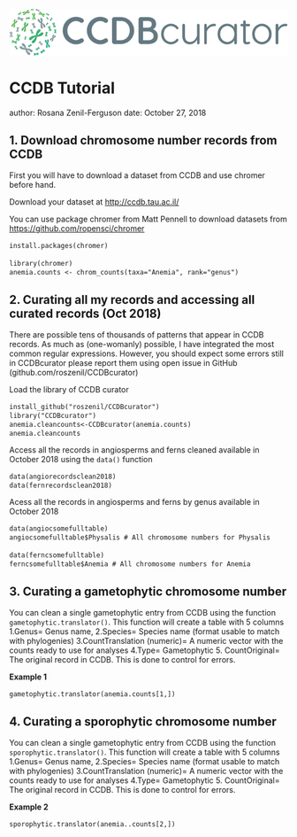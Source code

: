 
![](Figures/transparent.png)


CCDB Tutorial
===========================================
author: Rosana Zenil-Ferguson
date: October 27, 2018



## 1. Download chromosome number records from CCDB
First you will have to download a dataset from CCDB and use chromer  before hand.

Download your dataset at  http://ccdb.tau.ac.il/

You can use package chromer from Matt Pennell to download datasets from https://github.com/ropensci/chromer
```{r}
install.packages(chromer)

library(chromer)
anemia.counts <- chrom_counts(taxa="Anemia", rank="genus")
```

## 2. Curating all my records and accessing all curated records (Oct 2018)

There are possible tens of thousands of patterns that appear in CCDB records. As much as (one-womanly) possible, I have integrated the most common regular expressions. However, you should expect some errors still in CCDBcurator please report them using open issue in GitHub (github.com/roszenil/CCDBcurator)


Load the library of CCDB curator
```{r}
install_github("roszenil/CCDBcurator")
library("CCDBcurator")
anemia.cleancounts<-CCDBcurator(anemia.counts)
anemia.cleancounts
```

Access all the records in angiosperms and ferns cleaned available in October 2018 using the ``data()`` function
```{r}
data(angiorecordsclean2018)
data(fernrecordsclean2018)
```

Acess all the records in angiosperms and ferns by genus available in October 2018
```{r}
data(angiocsomefulltable)
angiocsomefulltable$Physalis # All chromosome numbers for Physalis

data(ferncsomefulltable)
ferncsomefulltable$Anemia # All chromosome numbers for Anemia
```

## 3. Curating a gametophytic chromosome number
You can clean a single gametophytic entry from CCDB using the function `gametophytic.translator()`. This function will create a table with  5 columns
1.Genus= Genus name, 
2.Species= Species name (format usable to match with phylogenies)
3.CountTranslation (numeric)= A numeric vector with the counts ready to use for analyses
4.Type= Gametophytic
5. CountOriginal= The original record in CCDB. This is done to control for errors. 

**Example 1**
```{r}
gametophytic.translator(anemia.counts[1,])
```
## 4. Curating a sporophytic chromosome number
You can clean a single gametophytic entry from CCDB using the function `sporophytic.translator()`. This function will create a table with  5 columns
1.Genus= Genus name, 
2.Species= Species name (format usable to match with phylogenies)
3.CountTranslation (numeric)= A numeric vector with the counts ready to use for analyses
4.Type= Gametophytic
5. CountOriginal= The original record in CCDB. This is done to control for errors. 

**Example 2**
```{r}
sporophytic.translator(anemia..counts[2,])
```

